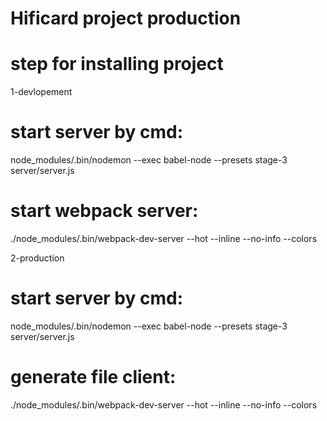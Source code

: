 # Hificard project production
# step for installing project 

1-devlopement

# start server by cmd:
node_modules/.bin/nodemon --exec babel-node --presets stage-3 server/server.js

# start webpack server:
./node_modules/.bin/webpack-dev-server --hot --inline --no-info --colors

2-production

# start server by cmd:
node_modules/.bin/nodemon --exec babel-node --presets stage-3 server/server.js

# generate file client:
./node_modules/.bin/webpack-dev-server --hot --inline --no-info --colors
